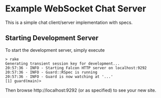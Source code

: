 # Example WebSocket Chat Server

This is a simple chat client/server implementation with specs.

## Starting Development Server

To start the development server, simply execute

	> rake
	Generating transient session key for development...
	20:57:36 - INFO - Starting Falcon HTTP server on localhost:9292
	20:57:36 - INFO - Guard::RSpec is running
	20:57:36 - INFO - Guard is now watching at '...'
	[1] guard(main)>

Then browse http://localhost:9292 (or as specified) to see your new site.